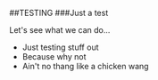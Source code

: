 ##TESTING
###Just a test

Let's see what we can do...
* Just testing stuff out 
* Because why not 
* Ain't no thang like a chicken wang
